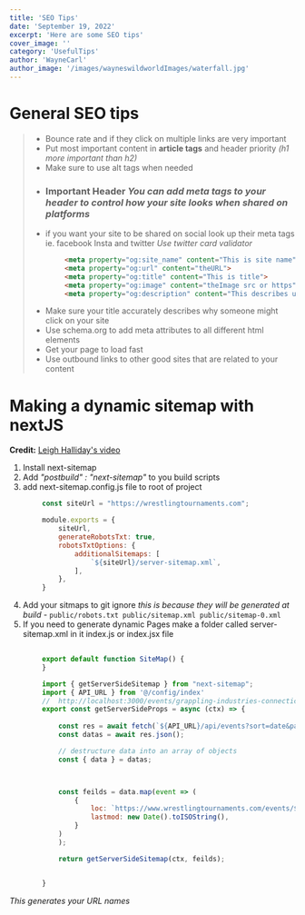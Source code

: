 ```yaml
---
title: 'SEO Tips'
date: 'September 19, 2022'
excerpt: 'Here are some SEO tips'
cover_image: ''
category: 'UsefulTips'
author: 'WayneCarl'
author_image: '/images/wayneswildworldImages/waterfall.jpg'
---
```




# General SEO tips
> - Bounce rate and if they click on multiple links are very important
> - Put most important content in **article tags** and header priority *(h1 more important than h2)*
> - Make sure to use alt tags when needed
> - ### Important Header *You can add meta tags to your header to control how your site looks when shared on platforms*
> - if you want your site to be shared on social look up their meta tags ie. facebook Insta and twitter *Use twitter card validator*
> ```html
>         <meta property="og:site_name" content="This is site name">
>         <meta property="og:url" content="theURL">
>         <meta property="og:title" content="This is title">
>         <meta property="og:image" content="theImage src or https">
>         <meta property="og:description" content="This describes us">
> ```
> - Make sure your title accurately describes why someone might click on your site        
> - Use schema.org to add meta attributes to all different html elements
> - Get your page to load fast
> - Use outbound links to other good sites that are related to your content

# Making a dynamic sitemap with nextJS
**Credit:** [Leigh Halliday's video](https://www.youtube.com/watch?v=fOoH9Z5adrg)
1. Install next-sitemap
2. Add *"postbuild" : "next-sitemap"* to you build scripts
3. add next-sitemap.config.js file to root of project
```javascript
        const siteUrl = "https://wrestlingtournaments.com";

        module.exports = {
            siteUrl,
            generateRobotsTxt: true,
            robotsTxtOptions: {
                additionalSitemaps: [
                    `${siteUrl}/server-sitemap.xml`,
                ],
            },
        }
```
4. Add your sitmaps to git ignore *this is because they will be generated at build*
       - ```
        public/robots.txt
        public/sitemap.xml
        public/sitemap-0.xml
        ```
5. If you need to generate dynamic Pages make a folder called server-sitemap.xml in it index.js or index.jsx file
```javascript
        
        export default function SiteMap() {
        }

        import { getServerSideSitemap } from "next-sitemap";
        import { API_URL } from '@/config/index'
        //  http://localhost:3000/events/grappling-industries-connecticut
        export const getServerSideProps = async (ctx) => {
        
            const res = await fetch(`${API_URL}/api/events?sort=date&pagination[pageSize]=1000&populate=*`)
            const datas = await res.json();

            // destructure data into an array of objects
            const { data } = datas;



            const feilds = data.map(event => (
                {
                    loc: `https://www.wrestlingtournaments.com/events/${event.attributes.slug}`,
                    lastmod: new Date().toISOString(),
                }
            )
            );

            return getServerSideSitemap(ctx, feilds);


        }
```
*This generates your URL names*
